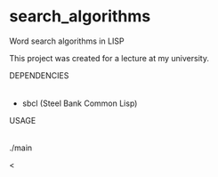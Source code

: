 search_algorithms
=================

Word search algorithms in LISP

This project was created for a lecture at my university.

DEPENDENCIES
######

- sbcl (Steel Bank Common Lisp)

USAGE
######

./main <search> < <file>
